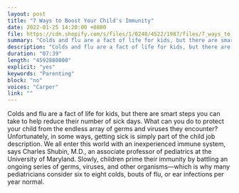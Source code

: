 ```yaml
---
layout: post
title: "7 Ways to Boost Your Child's Immunity"
date: 2022-01-25 14:20:00 +0800
file: https://cdn.shopify.com/s/files/1/0248/4522/1987/files/7_ways_to_boost_your_childs_immunity.mp3?v=1643091900
summary: "Colds and flu are a fact of life for kids, but there are smart steps you can take to help reduce their number of sick days. What can you do to protect your child from the endless array of germs and viruses they encounter? Unfortunately, in some ways, getting sick is simply part of the child job description. We all enter this world with an inexperienced immune system, says Charles Shubin, M.D., an associate professor of pediatrics at the University of Maryland. Slowly, children prime their immunity by battling an ongoing series of germs, viruses, and other organisms—which is why many pediatricians consider six to eight colds, bouts of flu, or ear infections per year normal."
description: "Colds and flu are a fact of life for kids, but there are smart steps you can take to help reduce their number of sick days. What can you do to protect your child from the endless array of germs and viruses they encounter? Unfortunately, in some ways, getting sick is simply part of the child job description. We all enter this world with an inexperienced immune system, says Charles Shubin, M.D., an associate professor of pediatrics at the University of Maryland. Slowly, children prime their immunity by battling an ongoing series of germs, viruses, and other organisms—which is why many pediatricians consider six to eight colds, bouts of flu, or ear infections per year normal."
duration: "07:39"
length: "4592880000"
explicit: "yes"
keywords: "Parenting"
block: "no"
voices: "Carper"
link: ""
---
```


Colds and flu are a fact of life for kids, but there are smart steps you can take to help reduce their number of sick days. What can you do to protect your child from the endless array of germs and viruses they encounter? Unfortunately, in some ways, getting sick is simply part of the child job description. We all enter this world with an inexperienced immune system, says Charles Shubin, M.D., an associate professor of pediatrics at the University of Maryland. Slowly, children prime their immunity by battling an ongoing series of germs, viruses, and other organisms—which is why many pediatricians consider six to eight colds, bouts of flu, or ear infections per year normal.

